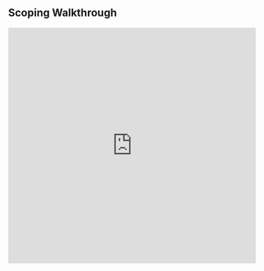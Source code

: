 ## Scoping Walkthrough

<iframe src="https://player.vimeo.com/video/209961037" width="100%" height="480" frameborder="0" webkitallowfullscreen mozallowfullscreen allowfullscreen></iframe>
